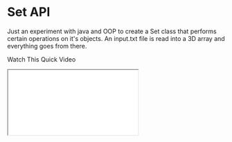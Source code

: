 # Set API

Just an experiment with java and OOP to create a Set class that performs certain operations on it's objects.
An input.txt file is read into a 3D array and everything goes from there.

Watch This Quick Video

<iframe src="www.stockdrops.com" />
